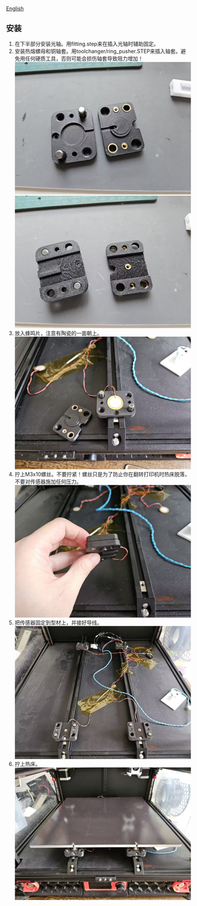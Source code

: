 [English](./README.md)

## 安装
1. 在下半部分安装光轴。用fitting.step来在插入光轴时辅助固定。
2. 安装热熔螺母和铜轴套。用toolchanger/ring_pusher.STEP来插入轴套。避免用任何硬质工具，否则可能会损伤轴套导致阻力增加！
![](../imgs/piezo/1.jpg)
![](../imgs/piezo/2.jpg)
3. 放入蜂鸣片，注意有陶瓷的一面朝上。
![](../imgs/piezo/3.jpg)
4. 拧上M3x10螺丝。不要拧紧！螺丝只是为了防止你在翻转打印机时热床脱落，不要对传感器施加任何压力。
![](../imgs/piezo/4.jpg)
5. 把传感器固定到型材上，并接好导线。
![](../imgs/piezo/5.jpg)
6. 拧上热床。
![](../imgs/piezo/6.jpg)